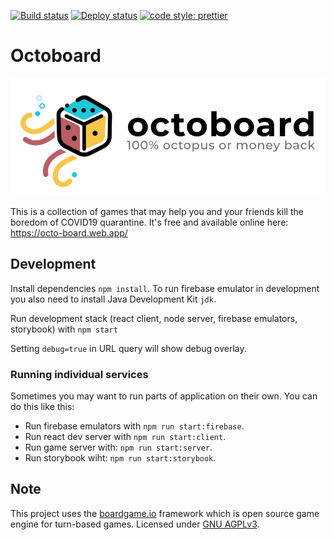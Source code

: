 [![Build status](https://github.com/mavend/octoboard/actions/workflows/ci.yaml/badge.svg?branch=master)](https://github.com/mavend/octoboard/actions/workflows/ci.yaml)
[![Deploy status](https://github.com/mavend/octoboard/actions/workflows/deploy-master.yml/badge.svg)](https://octo-board.web.app/)
[![code style: prettier](https://img.shields.io/badge/code_style-prettier-ff69b4.svg?style=flat-square)](https://github.com/prettier/prettier)

# Octoboard

[![Octoboard banner](.github/banner.png)](https://octo-board.web.app/)

This is a collection of games that may help you and your friends kill the boredom of COVID19 quarantine. It's free and available online here: https://octo-board.web.app/

## Development

Install dependencies `npm install`. To run firebase emulator in development you also need to install Java Development Kit `jdk`.

Run development stack (react client, node server, firebase emulators, storybook) with `npm start`

Setting `debug=true` in URL query will show debug overlay.

### Running individual services

Sometimes you may want to run parts of application on their own. You can do this like this:

- Run firebase emulators with `npm run start:firebase`.
- Run react dev server with `npm run start:client`.
- Run game server with: `npm run start:server`.
- Run storybook wiht: `npm run start:storybook`.

## Note

This project uses the [boardgame.io](https://boardgame.io) framework which is open source game engine for turn-based games.
Licensed under [GNU AGPLv3](https://choosealicense.com/licenses/agpl-3.0/).
